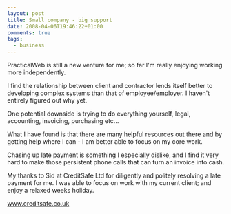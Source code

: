 ```yaml
---
layout: post
title: Small company - big support
date: 2008-04-06T19:46:22+01:00
comments: true
tags:
  - business
---
```


PracticalWeb is still a new venture for me; so far I'm really enjoying working more independently.

I find the relationship between client and contractor lends itself better to developing complex systems than that of employee/employer.
I haven't entirely figured out why yet.

One potential downside is trying to do everything yourself, legal, accounting, invoicing, purchasing etc...

What I have found is that there are many helpful resources out there and by getting help where I can - I am better able to focus on my core work.

Chasing up late payment is something I especially dislike, and I find it very hard to make those persistent phone calls that can turn an invoice into cash.

My thanks to Sid at CreditSafe Ltd for diligently and politely resolving a late payment for me.
I was able to focus on work with my current client; and enjoy a relaxed weeks holiday.

www.creditsafe.co.uk
